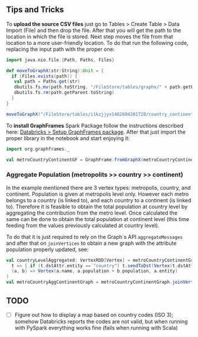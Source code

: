 ## Tips and Tricks

 To **upload the source CSV files** just go to Tables > Create Table > Data Import (File) and then drop the file. After that you will get the path to the location in which the file is stored. Next step moves the file from that location to a more user-friendly location. To do that run the following code, replacing the input path with the proper one:
 
```scala
import java.nio.file.{Path, Paths, Files}

def moveToGraphX(str:String):Unit = {
  if (Files.exists(path)) {
   val path = Paths.get(str)
   dbutils.fs.mv(path.toString, "/FileStore/tables/graphx/" + path.getFileName)
   dbutils.fs.rm(path.getParent.toString)
  }
}

moveToGraphX("/FileStore/tables/i1kzjjyx1462604201728/country_continent.csv")
```

To **install GraphFrames** Spark Package follow the instructions described here: [Databricks > Setup GraphFrames package](http://cdn2.hubspot.net/hubfs/438089/notebooks/help/Setup_graphframes_package.html). After that just import the proper library in the notebook and start enjoying it:

```scala
import org.graphframes._

val metroCountryContinentGF = GraphFrame.fromGraphX(metroCountryContinentGraph)
```

### Aggregate Population (metropolits >> country >> continent)

In the example mentioned there are 3 vertex types: metropolis, country, and continent. Population is given at metropolis level only. However each metro belongs to a country (is linked to), and each country to a continent (is linked to). Therefore it is feasible to obtain the total population at country level by aggregating the contribution from the metro level. Once calculated the same can be done to obtain the total population at continent level (this time feeding from the values previously calculated at country level).

To do that it is just required to rely on the Graph´s API `aggregateMessages` and after that on `joinVertices` to obtain a new graph with the attribute population properly updated, see:

```scala
val countryLevelAggregated: VertexRDD[Vertex] = metroCountryContinentGraph.aggregateMessages[Vertex](
  t => { if (t.dstAttr.entity == "country") t.sendToDst(Vertex(t.dstAttr.name, t.srcAttr.population, t.dstAttr.entity)) },
  (a, b) => Vertex(a.name, a.population + b.population, a.entity)
)
val metroCountryAggContinentGraph = metroCountryContinentGraph.joinVertices(countryLevelAggregated)((id, a, b) => b)
```

## TODO

- [ ] Figure out how to display a map based on country codes (ISO 3); somehow Databricks reports the codes are not valid, but when running with PySpark everything works fine (fails when running with Scala)
